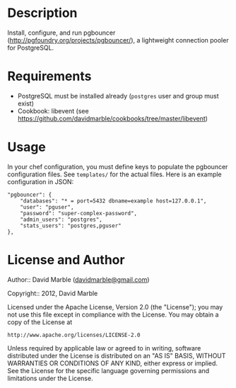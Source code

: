 # Description

Install, configure, and run pgbouncer (http://pgfoundry.org/projects/pgbouncer/), 
a lightweight connection pooler for PostgreSQL.

# Requirements

* PostgreSQL must be installed already (`postgres` user and group must exist) 
* Cookbook: libevent (see https://github.com/davidmarble/cookbooks/tree/master/libevent)

# Usage

In your chef configuration, you must define keys to populate the pgbouncer 
configuration files. See `templates/` for the actual files. Here is an example 
configuration in JSON:

    "pgbouncer": {
        "databases": "* = port=5432 dbname=example host=127.0.0.1",
        "user": "pguser",
        "password": "super-complex-password",
        "admin_users": "postgres",
        "stats_users": "postgres,pguser"
    },

# License and Author

Author:: David Marble (<davidmarble@gmail.com>)

Copyright:: 2012, David Marble

Licensed under the Apache License, Version 2.0 (the "License");
you may not use this file except in compliance with the License.
You may obtain a copy of the License at

    http://www.apache.org/licenses/LICENSE-2.0

Unless required by applicable law or agreed to in writing, software
distributed under the License is distributed on an "AS IS" BASIS,
WITHOUT WARRANTIES OR CONDITIONS OF ANY KIND, either express or implied.
See the License for the specific language governing permissions and
limitations under the License.
